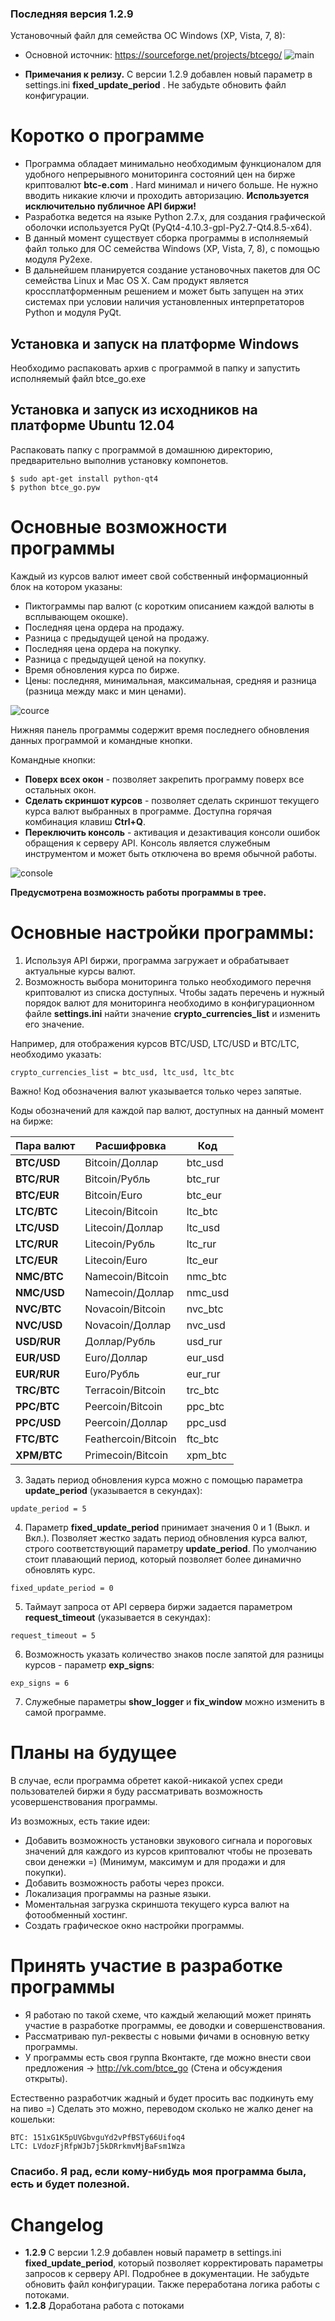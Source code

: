 ### Последняя версия 1.2.9
Установочный файл для семейства ОС Windows (XP, Vista, 7, 8):
* Основной источник: https://sourceforge.net/projects/btcego/
![main](http://cs312223.vk.me/v312223445/7201/h3ap-lbIen4.jpg)

*  **Примечания к релизу.**  С версии 1.2.9 добавлен новый параметр в settings.ini **fixed_update_period** . Не забудьте обновить файл конфигурации.

# Коротко о программе

* Программа обладает минимально необходимым функционалом для удобного непрерывного мониторинга состояний цен на бирже криптовалют **btc-e.com** . Hard минимал и ничего больше. Не нужно вводить никакие ключи и проходить авторизацию. **Используется исключительно публичное API биржи!**
* Разработка ведется на языке Python 2.7.x, для создания графической оболочки используется PyQt (PyQt4-4.10.3-gpl-Py2.7-Qt4.8.5-x64).
* В данный момент существует сборка программы в исполняемый файл только для ОС семейства Windows (XP, Vista, 7, 8), с помощью модуля Py2exe.
* В дальнейшем планируется создание установочных пакетов для ОС семейства Linux и Mac OS X.
Сам продукт является кроссплатформенным решением и может быть запущен на этих системах при условии наличия установленных интерпретаторов Python и модуля PyQt.

## Установка и запуск на платформе Windows

Необходимо распаковать архив с программой в папку и запустить исполняемый файл btce_go.exe

## Установка и запуск из исходников на платформе Ubuntu 12.04

Распаковать папку с программой в домашнюю директорию, предварительно выполнив установку компонетов.
```
$ sudo apt-get install python-qt4
$ python btce_go.pyw
```
# Основные возможности программы

Каждый из курсов валют имеет свой собственный информационный блок на котором указаны:
* Пиктограммы пар валют (с коротким описанием каждой валюты в всплывающем окошке).
* Последняя цена ордера на продажу.
* Разница с предыдущей ценой на продажу.
* Последняя цена ордера на покупку.
* Разница с предыдущей ценой на покупку.
* Время обновления курса по бирже.
* Цены: последняя, минимальная, максимальная, средняя и разница (разница между макс и мин ценами).

![cource](http://cs312223.vk.me/v312223445/7208/rhmMj2hI2Ws.jpg)

Нижняя панель программы содержит время последнего обновления данных программой и командные кнопки.

Командные кнопки:
* **Поверх всех окон** - позволяет закрепить программу поверх все остальных окон.
* **Сделать скриншот курсов** - позволяет сделать скриншот текущего курса валют выбранных в программе.
Доступна горячая комбинация клавиш **Ctrl+Q**.
* **Переключить консоль** - активация и дезактивация консоли ошибок обращения к серверу API.
 Консоль является служебным инструментом и может быть отключена во время обычной работы.

![console](http://cs312223.vk.me/v312223445/720f/J7UETkMEcWs.jpg)

**Предусмотрена возможность работы программы в трее.**

# Основные настройки программы:
1. Используя API биржи, программа загружает и обрабатывает актуальные курсы валют.
2. Возможность выбора мониторинга только необходимого перечня криптовалют из списка доступных. Чтобы задать перечень и нужный порядок валют для мониторинга необходимо в конфигурационном файле **settings.ini** найти значение **crypto_currencies_list** и изменить его значение. 

Например, для отображения курсов BTC/USD, LTC/USD и BTC/LTC, необходимо указать:
```
crypto_currencies_list = btc_usd, ltc_usd, ltc_btc
```
Важно! Код обозначения валют указывается только через запятые.

Коды обозначений для каждой пар валют, доступных на данный момент на бирже:

|Пара валют     | Расшифровка        | Код   |
| ------------- | ------------------ |-------|
|**BTC/USD**    | Bitcoin/Доллар     |btc_usd| 
|**BTC/RUR**    | Bitcoin/Рубль      |btc_rur|
|**BTC/EUR**    | Bitcoin/Euro       |btc_eur|
|**LTC/BTC**    | Litecoin/Bitcoin   |ltc_btc|
|**LTC/USD**    | Litecoin/Доллар    |ltc_usd|
|**LTC/RUR**    | Litecoin/Рубль     |ltc_rur|
|**LTC/EUR**    | Litecoin/Euro      |ltc_eur|
|**NMC/BTC**    | Namecoin/Bitcoin   |nmc_btc|
|**NMC/USD**    | Namecoin/Доллар    |nmc_usd|
|**NVC/BTC**    | Novacoin/Bitcoin   |nvc_btc|
|**NVC/USD**    | Novacoin/Доллар    |nvc_usd|
|**USD/RUR**    | Доллар/Рубль       |usd_rur|
|**EUR/USD**    | Euro/Доллар        |eur_usd|
|**EUR/RUR**    | Euro/Рубль         |eur_rur|
|**TRC/BTC**    | Terracoin/Bitcoin  |trc_btc|
|**PPC/BTC**    | Peercoin/Bitcoin   |ppc_btc|
|**PPC/USD**    | Peercoin/Доллар    |ppc_usd|
|**FTC/BTC**    | Feathercoin/Bitcoin|ftc_btc|
|**XPM/BTC**    | Primecoin/Bitcoin  |xpm_btc|

3. Задать период обновления курса можно с помощью параметра **update_period** (указывается в секундах):
```
update_period = 5
```
4. Параметр **fixed_update_period** принимает значения 0 и 1 (Выкл. и Вкл.). Позволяет жестко задать период обновления курса валют, строго соответствующий параметру **update_period**. По умолчанию стоит плавающий период, который позволяет более динамично обновлять курс.
```
fixed_update_period = 0
```
5. Таймаут запроса от API сервера биржи задается параметром **request_timeout** (указывается в секундах):
```
request_timeout = 5
```
6. Возможность указать количество знаков после запятой для разницы курсов - параметр **exp_signs**:
```
exp_signs = 6
```
7. Служебные параметры **show_logger**  и **fix_window** можно изменить в самой программе.

# Планы на будущее
В случае, если программа обретет какой-никакой успех среди пользователей биржи я буду рассматривать возможность усовершенствования программы.

Из возможных, есть такие идеи:
* Добавить возможность установки звукового сигнала и пороговых значений для каждого из курсов криптовалют чтобы не прозевать свои денежки =) (Минимум, максимум и для продажи и для покупки).
* Добавить возможность работы через прокси.
* Локализация программы на разные языки.
* Моментальная загрузка скриншота текущего курса валют на фотообменный хостинг.
* Создать графическое окно настройки программы.

#  Принять участие в разработке программы

* Я работаю по такой схеме, что каждый желающий может принять участие в разработке программы, ее доводки и совершенствования.
* Рассматриваю пул-реквесты с новыми фичами в основную ветку программы.
* У программы есть своя группа Вконтакте, где можно внести свои предложения -> http://vk.com/btce_go (Стена и обсуждения открыты).

Естественно разработчик жадный и будет просить вас подкинуть ему на пиво =) Сделать это можно, переводом сколько не жалко денег на кошельки:
```
BTC: 151xG1K5pUVGbvguYd2vPfBSTy66Uifoq4
LTC: LVdozFjRfpWJb7j5kDRrkmvMjBaFsm1Wza
```
### Спасибо. Я рад, если кому-нибудь моя программа была, есть и будет полезной.

# Changelog
* **1.2.9** С версии 1.2.9 добавлен новый параметр в settings.ini **fixed_update_period**, который позволяет корректировать параметры запросов к серверу API. Подробнее в документации. Не забудьте обновить файл конфигурации. Также переработана логика работы с потоками.
* **1.2.8** Доработана работа с потоками
